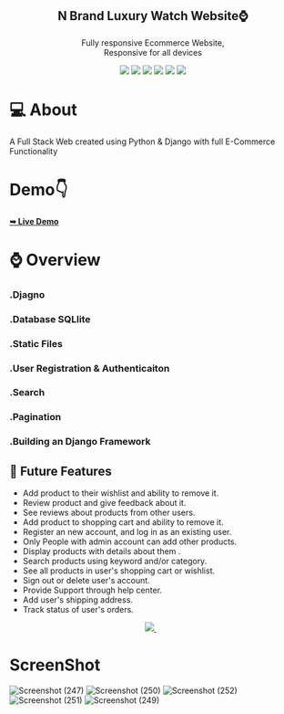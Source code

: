 
<div align="center">
  
  <h2 align="center">N Brand Luxury Watch Website⌚</h2>

  Fully responsive Ecommerce Website, <br />Responsive for all devices
  
<img src="https://img.shields.io/badge/Django-239120?logo=django&logoColor=white" />
<img src="https://img.shields.io/badge/SQL%20Server-CC2927?logo=microsoft-sql-server&logoColor=white" />
<img src="https://img.shields.io/badge/html5-E34F26?logo=html5&logoColor=white" />
<img src="https://img.shields.io/badge/css3-1572B6?logo=css3&logoColor=white" />
<img src="https://img.shields.io/badge/bootstrap-563D7C?logo=bootstrap&logoColor=white" />
<img src="https://img.shields.io/badge/Github-181717?logo=github&logoColor=white" />
  
</div>


#  💻 About
A Full Stack Web created using Python & Django with full E-Commerce Functionality
<br>

#  Demo👇
 <a href="https://nazimnazar.pythonanywhere.com/"><strong>➥ Live Demo</strong></a>

# ⌚ Overview
### .Djagno 
### .Database SQLlite
### .Static Files
### .User Registration & Authenticaiton
### .Search
### .Pagination
### .Building an Django  Framework 


## 🧠  Future Features

- Add product to their wishlist and ability to remove it.
- Review product and give feedback about it.
- See reviews about products from other users.
- Add product to shopping cart and ability to remove it.
- Register an new account, and log in as an existing user.
- Only People with admin account can add other products.
- Display products with details about them .
- Search products using keyword and/or category.
- See all products in user's shopping cart or wishlist.
- Sign out or delete user's account.
- Provide Support through help center.
- Add user's shipping address.
- Track status of user's orders.
<p align='center'>
    
  <a href="https://www.linkedin.com/in/nazim-n-nazar-94113b243/">
    <img src="https://img.shields.io/badge/linkedin-%230077B5.svg?&style=for-the-badge&logo=linkedin&logoColor=white" />
  </a>&nbsp;&nbsp;  
</p>


# ScreenShot
![Screenshot (247)](https://user-images.githubusercontent.com/112808009/201682209-155855fd-c7ca-4bed-aede-ac1919ada481.png)
![Screenshot (250)](https://user-images.githubusercontent.com/112808009/201682235-2b33dcc7-5e28-40f0-b6aa-5cee480f6963.png)
![Screenshot (252)](https://user-images.githubusercontent.com/112808009/201682265-31fd2d9b-632b-4aa1-98c9-bcda203933e3.png)
![Screenshot (251)](https://user-images.githubusercontent.com/112808009/201682277-b6d487dc-a6e4-4c55-ae75-f851bb3c13fb.png)
![Screenshot (249)](https://user-images.githubusercontent.com/112808009/201682296-54822a1d-3e41-427f-a3e7-bce91523ec2a.png)
